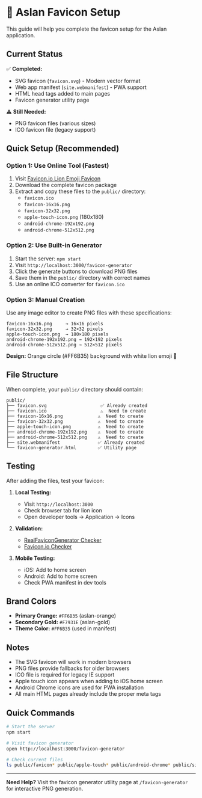 # 🦁 Aslan Favicon Setup

This guide will help you complete the favicon setup for the Aslan application.

## Current Status

✅ **Completed:**
- SVG favicon (`favicon.svg`) - Modern vector format
- Web app manifest (`site.webmanifest`) - PWA support
- HTML head tags added to main pages
- Favicon generator utility page

⚠️ **Still Needed:**
- PNG favicon files (various sizes)
- ICO favicon file (legacy support)

## Quick Setup (Recommended)

### Option 1: Use Online Tool (Fastest)

1. Visit [Favicon.io Lion Emoji Favicon](https://favicon.io/emoji-favicons/lion/)
2. Download the complete favicon package
3. Extract and copy these files to the `public/` directory:
   - `favicon.ico`
   - `favicon-16x16.png`
   - `favicon-32x32.png`
   - `apple-touch-icon.png` (180x180)
   - `android-chrome-192x192.png`
   - `android-chrome-512x512.png`

### Option 2: Use Built-in Generator

1. Start the server: `npm start`
2. Visit `http://localhost:3000/favicon-generator`
3. Click the generate buttons to download PNG files
4. Save them in the `public/` directory with correct names
5. Use an online ICO converter for `favicon.ico`

### Option 3: Manual Creation

Use any image editor to create PNG files with these specifications:

```
favicon-16x16.png     → 16×16 pixels
favicon-32x32.png     → 32×32 pixels  
apple-touch-icon.png  → 180×180 pixels
android-chrome-192x192.png → 192×192 pixels
android-chrome-512x512.png → 512×512 pixels
```

**Design:** Orange circle (#FF6B35) background with white lion emoji 🦁

## File Structure

When complete, your `public/` directory should contain:

```
public/
├── favicon.svg                    ✅ Already created
├── favicon.ico                    ⚠️  Need to create
├── favicon-16x16.png             ⚠️  Need to create
├── favicon-32x32.png             ⚠️  Need to create
├── apple-touch-icon.png          ⚠️  Need to create
├── android-chrome-192x192.png    ⚠️  Need to create
├── android-chrome-512x512.png    ⚠️  Need to create
├── site.webmanifest              ✅ Already created
└── favicon-generator.html        ✅ Utility page
```

## Testing

After adding the files, test your favicon:

1. **Local Testing:**
   - Visit `http://localhost:3000`
   - Check browser tab for lion icon
   - Open developer tools → Application → Icons

2. **Validation:**
   - [RealFaviconGenerator Checker](https://realfavicongenerator.net/favicon_checker)
   - [Favicon.io Checker](https://favicon.io/favicon-checker/)

3. **Mobile Testing:**
   - iOS: Add to home screen
   - Android: Add to home screen
   - Check PWA manifest in dev tools

## Brand Colors

- **Primary Orange:** `#FF6B35` (aslan-orange)
- **Secondary Gold:** `#F7931E` (aslan-gold)
- **Theme Color:** `#FF6B35` (used in manifest)

## Notes

- The SVG favicon will work in modern browsers
- PNG files provide fallbacks for older browsers
- ICO file is required for legacy IE support
- Apple touch icon appears when adding to iOS home screen
- Android Chrome icons are used for PWA installation
- All main HTML pages already include the proper meta tags

## Quick Commands

```bash
# Start the server
npm start

# Visit favicon generator
open http://localhost:3000/favicon-generator

# Check current files
ls public/favicon* public/apple-touch* public/android-chrome* public/site.webmanifest
```

---

**Need Help?** Visit the favicon generator utility page at `/favicon-generator` for interactive PNG generation. 